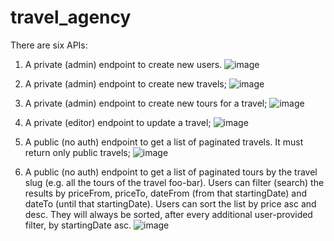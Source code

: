 # travel_agency

There are six APIs:
1. A private (admin) endpoint to create new users.
![image](https://github.com/mostafasamy99/travel_agency/assets/54373320/120c06fd-1c0a-4180-908e-bcb890d67ace)


2. A private (admin) endpoint to create new travels;
   ![image](https://github.com/mostafasamy99/travel_agency/assets/54373320/e42bbee5-9f00-4060-a93e-8c17c23a2355)

3. A private (admin) endpoint to create new tours for a travel;
   ![image](https://github.com/mostafasamy99/travel_agency/assets/54373320/3fc1556c-bb2d-4eb8-82df-9f327c384d2f)

4. A private (editor) endpoint to update a travel;
   ![image](https://github.com/mostafasamy99/travel_agency/assets/54373320/76dc8ae9-5fb0-4659-ad7d-dbf6d8753892)

5. A public (no auth) endpoint to get a list of paginated travels. It must return only public travels;
   ![image](https://github.com/mostafasamy99/travel_agency/assets/54373320/d07cf18a-fc46-43bb-9226-bf1bd9519bee)

6. A public (no auth) endpoint to get a list of paginated tours by the travel slug (e.g. all the tours of the travel foo-bar). Users can filter (search) the results by priceFrom, priceTo, dateFrom (from that startingDate) and dateTo (until that startingDate). Users can sort the list by price asc and desc. They will always be sorted, after every additional user-provided filter, by startingDate asc.
   ![image](https://github.com/mostafasamy99/travel_agency/assets/54373320/2534e673-2991-4ed3-a17a-667057cd08b0)
